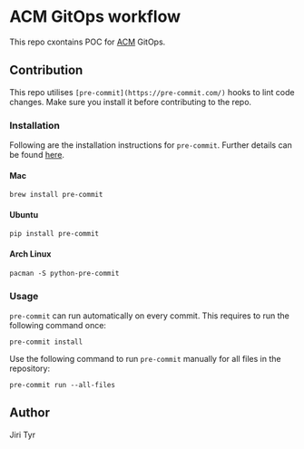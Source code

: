 # ACM GitOps workflow

This repo cxontains POC for
[ACM](https://www.redhat.com/en/technologies/management/advanced-cluster-management)
GitOps.

## Contribution

This repo utilises `[pre-commit](https://pre-commit.com/)` hooks to lint code
changes. Make sure you install it before contributing to the repo.

### Installation

Following are the installation instructions for `pre-commit`. Further details
can be found [here](https://pre-commit.com/#installation).

#### Mac

```shell
brew install pre-commit
```

#### Ubuntu

```shell
pip install pre-commit
```

#### Arch Linux

```shell
pacman -S python-pre-commit
```

### Usage

`pre-commit` can run automatically on every commit. This requires to run the
following command once:

```shell
pre-commit install
```

Use the following command to run `pre-commit` manually for all files in the
repository:

```shell
pre-commit run --all-files
```

## Author

Jiri Tyr
